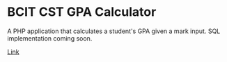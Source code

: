 <h1>BCIT CST GPA Calculator</h1>
<P>
A PHP application that calculates a student's GPA given a mark input. SQL implementation coming soon.
</P>
<P>
    <a href="https://bcithackathonggroup2.azurewebsites.net/">Link</a>
</P>
